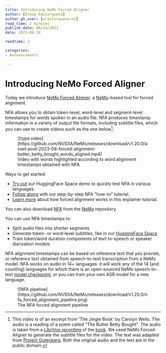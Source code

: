 ```yaml
---
title: Introducing NeMo Forced Aligner
author: [Elena Rastorgueva]
author_gh_user: [erastorgueva-nv]
read_time: 2 minutes
publish_date: 08/14/2023
date: 2023-08-14

readtime: 2

categories:
- Announcements

---
```


# Introducing NeMo Forced Aligner

Today we introduce [NeMo Forced Aligner](https://github.com/NVIDIA/NeMo/tree/main/tools/nemo_forced_aligner): a [NeMo](https://github.com/NVIDIA/NeMo/tree/main)-based tool for forced alignment.

NFA allows you to obtain token-level, word-level and segment-level timestamps for words spoken in an audio file. NFA produces timestamp information in a variety of output file formats, including subtitle files, which you can use to create videos such as the one below[^butter_betty_bought]:

<!-- more -->

<figure markdown>
  ![type:video](https://github.com/NVIDIA/NeMo/releases/download/v1.20.0/asset-post-2023-08-forced-alignment-butter_betty_bought_words_aligned.mp4)
  <figcaption>Video with words highlighted according to word alignment timestamps obtained with NFA</figcaption>
</figure>

Ways to get started:

* [Try out](https://huggingface.co/spaces/erastorgueva-nv/NeMo-Forced-Aligner) our HuggingFace Space demo to quickly test NFA in various languages.
* [Follow along](https://colab.research.google.com/github/NVIDIA/NeMo/blob/main/tutorials/tools/NeMo_Forced_Aligner_Tutorial.ipynb) with our step-by-step NFA "how-to" tutorial.
* [Learn more](./2023-08-forced-alignment.md) about how forced alignment works in this explainer tutorial.


You can also download [NFA](https://github.com/NVIDIA/NeMo/tree/main/tools/nemo_forced_aligner) from the [NeMo](https://github.com/NVIDIA/NeMo/tree/main) repository.

You can use NFA timestamps to:

* Split audio files into shorter segments
* Generate token- or word-level subtitles, like in our [HuggingFace Space](https://huggingface.co/spaces/erastorgueva-nv/NeMo-Forced-Aligner)
* Train token/word duration components of text-to-speech or speaker diarization models

NFA alignment timestamps can be based on reference text that you provide, or reference text obtained from speech-to-text transcription from a NeMo model. NFA works on audio in 14+ languages: it will work any of the 14 (and counting) languages for which there is an open-sourced NeMo speech-to-text [model checkpoint](https://docs.nvidia.com/deeplearning/nemo/user-guide/docs/en/stable/asr/results.html#speech-recognition-languages), or you can train your own ASR model for a new language.

<figure markdown>
  ![NFA pipeline](https://github.com/NVIDIA/NeMo/releases/download/v1.20.0/nfa_forced_alignment_pipeline.png)
  <figcaption>The NFA forced alignment pipeline</figcaption>
</figure>


[^butter_betty_bought]: This video is of an excerpt from 'The Jingle Book' by Carolyn Wells. The audio is a reading of a poem called "The Butter Betty Bought". The audio is taken from a [LibriVox recording](https://www.archive.org/download/jingle_book_blb_librivox/jinglebook_03_wells.mp3) of the [book](https://librivox.org/the-jingle-book-by-carolyn-wells/). We used NeMo Forced Aligner to generate the subtitle files for the video. The text was adapted from [Project Gutenberg](https://www.gutenberg.org/cache/epub/24560/pg24560.txt). Both the original audio and the text are in the public domain.
